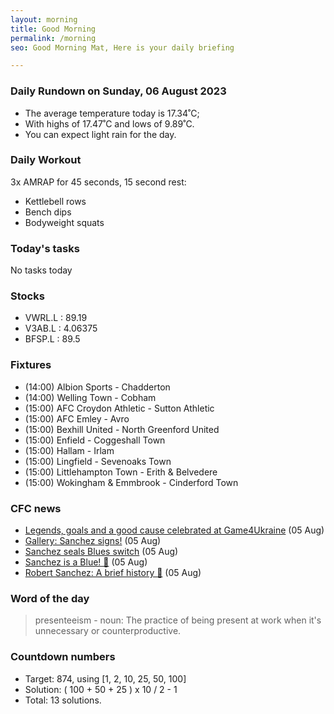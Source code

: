 ```yaml
---
layout: morning
title: Good Morning
permalink: /morning
seo: Good Morning Mat, Here is your daily briefing

---
```


<!-- weather_marker starts -->
### Daily Rundown on Sunday, 06 August 2023

- The average temperature today is 17.34˚C;
- With highs of 17.47˚C and lows of 9.89˚C.
- You can expect light rain for the day.

<!-- weather_marker ends -->

### Daily Workout
<!-- workout_marker starts -->
3x AMRAP for 45 seconds, 15 second rest:

- Kettlebell rows
- Bench dips
- Bodyweight squats

<!-- workout_marker ends -->

### Today's tasks
<!-- task_marker starts -->
No tasks today
<!-- task_marker ends -->

### Stocks

<!-- stocks_marker starts -->

- VWRL.L : 89.19
- V3AB.L : 4.06375
- BFSP.L : 89.5

<!-- stocks_marker ends -->

### Fixtures

<!-- sports_marker starts -->

<ul>
<li>(14:00) Albion Sports - Chadderton</li>
<li>(14:00) Welling Town - Cobham</li>
<li>(15:00) AFC Croydon Athletic - Sutton Athletic</li>
<li>(15:00) AFC Emley - Avro</li>
<li>(15:00) Bexhill United - North Greenford United</li>
<li>(15:00) Enfield - Coggeshall Town</li>
<li>(15:00) Hallam - Irlam</li>
<li>(15:00) Lingfield - Sevenoaks Town</li>
<li>(15:00) Littlehampton Town - Erith & Belvedere</li>
<li>(15:00) Wokingham & Emmbrook - Cinderford Town</li>
</ul>

<!-- sports_marker ends -->

### CFC news

<!-- cfc_marker starts -->
- [Legends, goals and a good cause celebrated at Game4Ukraine](https://chelseafc.com/en/news/article/legends-goals-and-a-good-cause-celebrated-at-game4ukraine) (05 Aug)
- [Gallery: Sanchez signs!](https://chelseafc.com/en/news/article/gallery-sanchez-signs) (05 Aug)
- [Sanchez seals Blues switch](https://chelseafc.com/en/news/article/sanchez-seals-blues-switch) (05 Aug)
- [Sanchez is a Blue! 🔵](https://chelseafc.com/en/video/230804-roberto-sanchez-wt-16x9-v3) (05 Aug)
- [Robert Sanchez: A brief history 🎥](https://chelseafc.com/en/video/robert-sanchez-a-brief-history) (05 Aug)

<!-- cfc_marker ends -->

### Word of the day
<!-- word_marker starts -->

 > presenteeism - noun: The practice of being present at work when it's unnecessary or counterproductive.

<!-- word_marker ends -->

### Countdown numbers
<!-- game_marker starts -->

- Target: 874, using [1, 2, 10, 25, 50, 100]
- Solution: ( 100 + 50 + 25 ) x 10 / 2 - 1
- Total: 13 solutions.

<!-- game_marker ends -->
